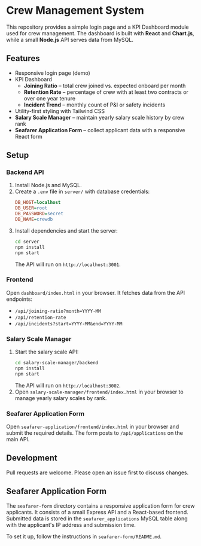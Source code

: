 # Crew Management System

This repository provides a simple login page and a KPI Dashboard module used for crew management. The dashboard is built with **React** and **Chart.js**, while a small **Node.js** API serves data from MySQL.

## Features

- Responsive login page (demo)
- KPI Dashboard
  - **Joining Ratio** – total crew joined vs. expected onboard per month
  - **Retention Rate** – percentage of crew with at least two contracts or over one year tenure
  - **Incident Trend** – monthly count of P&I or safety incidents
- Utility-first styling with Tailwind CSS
- **Salary Scale Manager** – maintain yearly salary scale history by crew rank
- **Seafarer Application Form** – collect applicant data with a responsive React form

## Setup

### Backend API
1. Install Node.js and MySQL.
2. Create a `.env` file in `server/` with database credentials:
   ```ini
   DB_HOST=localhost
   DB_USER=root
   DB_PASSWORD=secret
   DB_NAME=crewdb
   ```
3. Install dependencies and start the server:
   ```bash
   cd server
   npm install
   npm start
   ```
   The API will run on `http://localhost:3001`.

### Frontend
Open `dashboard/index.html` in your browser. It fetches data from the API endpoints:
- `/api/joining-ratio?month=YYYY-MM`
- `/api/retention-rate`
- `/api/incidents?start=YYYY-MM&end=YYYY-MM`

### Salary Scale Manager
1. Start the salary scale API:
   ```bash
   cd salary-scale-manager/backend
   npm install
   npm start
   ```
   The API will run on `http://localhost:3002`.
2. Open `salary-scale-manager/frontend/index.html` in your browser to manage yearly salary scales by rank.

### Seafarer Application Form
Open `seafarer-application/frontend/index.html` in your browser and submit the required details. The form posts to `/api/applications` on the main API.

## Development
Pull requests are welcome. Please open an issue first to discuss changes.


## Seafarer Application Form

The `seafarer-form` directory contains a responsive application form for crew applicants. It consists of a small Express API and a React-based frontend. Submitted data is stored in the `seafarer_applications` MySQL table along with the applicant's IP address and submission time.

To set it up, follow the instructions in `seafarer-form/README.md`.
